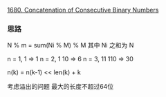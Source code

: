 [1680. Concatenation of Consecutive Binary Numbers](https://leetcode.com/problems/concatenation-of-consecutive-binary-numbers/)


### 思路
 N % m = sum(Ni % M) % M 其中 Ni 之和为 N

 n = 1, 1 => 1
 n = 2, 1 10 => 6
 n = 3, 11 110 => 30

 n(k) = n(k-1) << len(k) + k

考虑溢出的问题 最大的长度不超过64位